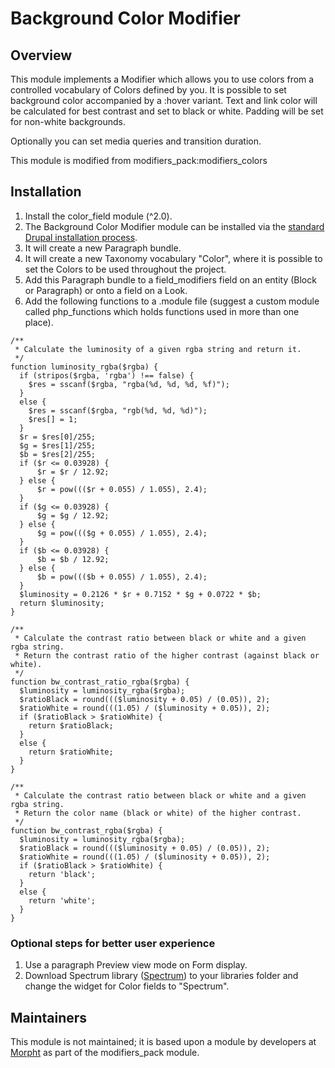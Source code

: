 # Background Color Modifier

## Overview
This module implements a Modifier which allows you to use colors from a
controlled vocabulary of Colors defined by you. It is possible to set
background color accompanied by a :hover variant. Text and link color
will be calculated for best contrast and set to black or white. Padding
will be set for non-white backgrounds.

Optionally you can set media queries and transition duration.

This module is modified from modifiers_pack:modifiers_colors

## Installation
1. Install the color_field module (^2.0).
2. The Background Color Modifier module can be installed via the
[standard Drupal installation process](http://drupal.org/node/1897420).
3. It will create a new Paragraph bundle.
4. It will create a new Taxonomy vocabulary "Color", where it is possible to
set the Colors to be used throughout the project.
5. Add this Paragraph bundle to a field_modifiers field on an entity (Block or
Paragraph) or onto a field on a Look.
6. Add the following functions to a .module file (suggest a custom module
called php_functions which holds functions used in more than one place).

```
/**
 * Calculate the luminosity of a given rgba string and return it.
 */
function luminosity_rgba($rgba) {
  if (stripos($rgba, 'rgba') !== false) {
    $res = sscanf($rgba, "rgba(%d, %d, %d, %f)");
  }
  else {
    $res = sscanf($rgba, "rgb(%d, %d, %d)");
    $res[] = 1;
  }
  $r = $res[0]/255;
  $g = $res[1]/255;
  $b = $res[2]/255;
  if ($r <= 0.03928) {
      $r = $r / 12.92;
  } else {
      $r = pow((($r + 0.055) / 1.055), 2.4);
  }
  if ($g <= 0.03928) {
      $g = $g / 12.92;
  } else {
      $g = pow((($g + 0.055) / 1.055), 2.4);
  }
  if ($b <= 0.03928) {
      $b = $b / 12.92;
  } else {
      $b = pow((($b + 0.055) / 1.055), 2.4);
  }
  $luminosity = 0.2126 * $r + 0.7152 * $g + 0.0722 * $b;
  return $luminosity;
}

/**
 * Calculate the contrast ratio between black or white and a given rgba string.
 * Return the contrast ratio of the higher contrast (against black or white).
 */
function bw_contrast_ratio_rgba($rgba) {
  $luminosity = luminosity_rgba($rgba);
  $ratioBlack = round((($luminosity + 0.05) / (0.05)), 2);
  $ratioWhite = round(((1.05) / ($luminosity + 0.05)), 2);
  if ($ratioBlack > $ratioWhite) {
    return $ratioBlack;
  }
  else {
    return $ratioWhite;
  }
}

/**
 * Calculate the contrast ratio between black or white and a given rgba string.
 * Return the color name (black or white) of the higher contrast.
 */
function bw_contrast_rgba($rgba) {
  $luminosity = luminosity_rgba($rgba);
  $ratioBlack = round((($luminosity + 0.05) / (0.05)), 2);
  $ratioWhite = round(((1.05) / ($luminosity + 0.05)), 2);
  if ($ratioBlack > $ratioWhite) {
    return 'black';
  }
  else {
    return 'white';
  }
}
```

### Optional steps for better user experience
1. Use a paragraph Preview view mode on Form display.
2. Download Spectrum library ([Spectrum](http://bgrins.github.io/spectrum)) to
your libraries folder and change the widget for Color fields to "Spectrum".

## Maintainers
This module is not maintained; it is based upon a module by developers at
[Morpht](http://morpht.com) as part of the modifiers_pack module.
